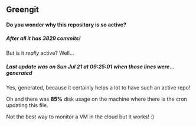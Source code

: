 ## Greengit

#### Do you wonder why this repository is so active?

##### After all it has 3829 commits!

But is it *really* active? Well...

##### Last update was on Sun Jul 21 at 09:25:01 when those lines were... generated

Yes, generated, because it certainly helps a lot to have such an active repo!

Oh and there was **85%** disk usage on the machine
where there is the cron updating this file.

Not the best way to monitor a VM in the cloud but it works! :)
